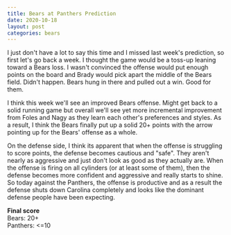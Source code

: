 ```yaml
---
title: Bears at Panthers Prediction
date: 2020-10-18
layout: post
categories: bears
---
```

I just don't have a lot to say this time and I missed last week's prediction, so first let's go back a week. I thought the game would be a toss-up leaning toward a Bears loss. I wasn't convinced the offense would put enough points on the board and Brady would pick apart the middle of the Bears field. Didn't happen. Bears hung in there and pulled out a win. Good for them. 

I think this week we'll see an improved Bears offense. Might get back to a solid running game but overall we'll see yet more incremental improvement from Foles and Nagy as they learn each other's preferences and styles. As a result, I think the Bears finally put up a solid 20+ points with the arrow pointing up for the Bears' offense as a whole. 

On the defense side, I think its apparent that when the offense is struggling to score points, the defense becomes cautious and "safe". They aren't nearly as aggressive and just don't look as good as they actually are. When the offense is firing on all cylinders (or at least some of them), then the defense becomes more confident and aggressive and really starts to shine. So today against the Panthers, the offense is productive and as a result the defense shuts down Carolina completely and looks like the dominant defense people have been expecting. 

**Final score**<br/>
Bears: 20+<br/>
Panthers: <=10

